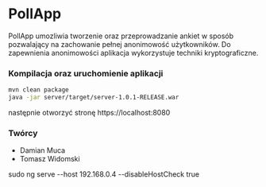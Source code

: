# PollApp

PollApp umozliwia tworzenie oraz przeprowadzanie ankiet w sposób pozwalający na
zachowanie pełnej anonimowość użytkowników.
Do zapewnienia anonimowości aplikacja wykorzystuje techniki kryptograficzne.

### Kompilacja oraz uruchomienie aplikacji
```bash
mvn clean package
java -jar server/target/server-1.0.1-RELEASE.war
```

następnie otworzyć stronę https://localhost:8080

### Twórcy
- Damian Muca
- Tomasz Widomski



 sudo ng serve --host 192.168.0.4 --disableHostCheck true
